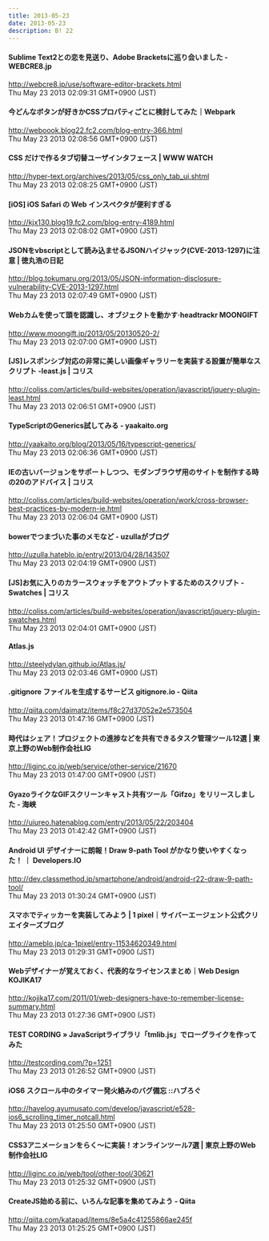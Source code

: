 ```yaml
---
title: 2013-05-23
date: 2013-05-23
description: B! 22
---
```


####   Sublime Text2との恋を見送り、Adobe Bracketsに巡り会いました - WEBCRE8.jp
http://webcre8.jp/use/software-editor-brackets.html<br>
Thu May 23 2013 02:09:31 GMT+0900 (JST)<br>


####  今どんなボタンが好きかCSSプロパティごとに検討してみた｜Webpark
http://weboook.blog22.fc2.com/blog-entry-366.html<br>
Thu May 23 2013 02:08:56 GMT+0900 (JST)<br>


#### CSS だけで作るタブ切替ユーザインタフェース | WWW WATCH
http://hyper-text.org/archives/2013/05/css_only_tab_ui.shtml<br>
Thu May 23 2013 02:08:25 GMT+0900 (JST)<br>


#### [iOS] iOS Safari の Web インスペクタが便利すぎる
http://kjx130.blog19.fc2.com/blog-entry-4189.html<br>
Thu May 23 2013 02:08:02 GMT+0900 (JST)<br>


#### JSONをvbscriptとして読み込ませるJSONハイジャック(CVE-2013-1297)に注意 | 徳丸浩の日記
http://blog.tokumaru.org/2013/05/JSON-information-disclosure-vulnerability-CVE-2013-1297.html<br>
Thu May 23 2013 02:07:49 GMT+0900 (JST)<br>


#### Webカムを使って頭を認識し、オブジェクトを動かす·headtrackr MOONGIFT
http://www.moongift.jp/2013/05/20130520-2/<br>
Thu May 23 2013 02:07:00 GMT+0900 (JST)<br>


####   [JS]レスポンシブ対応の非常に美しい画像ギャラリーを実装する設置が簡単なスクリプト -least.js | コリス
http://coliss.com/articles/build-websites/operation/javascript/jquery-plugin-least.html<br>
Thu May 23 2013 02:06:51 GMT+0900 (JST)<br>


#### TypeScriptのGenerics試してみる - yaakaito.org
http://yaakaito.org/blog/2013/05/16/typescript-generics/<br>
Thu May 23 2013 02:06:36 GMT+0900 (JST)<br>


####   IEの古いバージョンをサポートしつつ、モダンブラウザ用のサイトを制作する時の20のアドバイス | コリス
http://coliss.com/articles/build-websites/operation/work/cross-browser-best-practices-by-modern-ie.html<br>
Thu May 23 2013 02:06:04 GMT+0900 (JST)<br>


#### bowerでつまづいた事のメモなど - uzullaがブログ
http://uzulla.hateblo.jp/entry/2013/04/28/143507<br>
Thu May 23 2013 02:04:19 GMT+0900 (JST)<br>


####   [JS]お気に入りのカラースウォッチをアウトプットするためのスクリプト -Swatches | コリス
http://coliss.com/articles/build-websites/operation/javascript/jquery-plugin-swatches.html<br>
Thu May 23 2013 02:04:01 GMT+0900 (JST)<br>


#### Atlas.js
http://steelydylan.github.io/Atlas.js/<br>
Thu May 23 2013 02:03:46 GMT+0900 (JST)<br>


#### .gitignore ファイルを生成するサービス gitignore.io - Qiita
http://qiita.com/daimatz/items/f8c27d37052e2e573504<br>
Thu May 23 2013 01:47:16 GMT+0900 (JST)<br>


#### 時代はシェア！プロジェクトの進捗などを共有できるタスク管理ツール12選 | 東京上野のWeb制作会社LIG
http://liginc.co.jp/web/service/other-service/21670<br>
Thu May 23 2013 01:47:00 GMT+0900 (JST)<br>


#### GyazoライクなGIFスクリーンキャスト共有ツール「Gifzo」をリリースしました - 海峡
http://uiureo.hatenablog.com/entry/2013/05/22/203404<br>
Thu May 23 2013 01:42:42 GMT+0900 (JST)<br>


#### Android UI デザイナーに朗報！Draw 9-path Tool がかなり使いやすくなった！ ｜ Developers.IO
http://dev.classmethod.jp/smartphone/android/android-r22-draw-9-path-tool/<br>
Thu May 23 2013 01:30:24 GMT+0900 (JST)<br>


#### スマホでティッカーを実装してみよう | 1 pixel｜サイバーエージェント公式クリエイターズブログ
http://ameblo.jp/ca-1pixel/entry-11534620349.html<br>
Thu May 23 2013 01:29:31 GMT+0900 (JST)<br>


#### Webデザイナーが覚えておく、代表的なライセンスまとめ｜Web Design KOJIKA17
http://kojika17.com/2011/01/web-designers-have-to-remember-license-summary.html<br>
Thu May 23 2013 01:27:36 GMT+0900 (JST)<br>


#### TEST CORDING  » JavaScriptライブラリ「tmlib.js」でローグライクを作ってみた
http://testcording.com/?p=1251<br>
Thu May 23 2013 01:26:52 GMT+0900 (JST)<br>


#### iOS6 スクロール中のタイマー発火絡みのバグ備忘 ::ハブろぐ
http://havelog.ayumusato.com/develop/javascript/e528-ios6_scrolling_timer_notcall.html<br>
Thu May 23 2013 01:25:50 GMT+0900 (JST)<br>


#### CSS3アニメーションをらく～に実装！オンラインツール7選 | 東京上野のWeb制作会社LIG
http://liginc.co.jp/web/tool/other-tool/30621<br>
Thu May 23 2013 01:25:32 GMT+0900 (JST)<br>


#### CreateJS始める前に、いろんな記事を集めてみよう - Qiita
http://qiita.com/katapad/items/8e5a4c41255866ae245f<br>
Thu May 23 2013 01:25:25 GMT+0900 (JST)<br>


